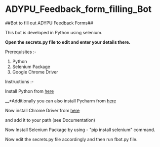 # ADYPU_Feedback_form_filling_Bot
##Bot to fill out ADYPU Feedback Forms##

This bot is developed in Python using selenium.

__Open the secrets.py file to edit and enter your details there.__

Prerequisites :-
1) Python
2) Selenium Package
3) Google Chrome Driver

Instructions :-

Install Python from [here](https://www.python.org/downloads/) 

__*Additionally you can also install Pycharm from [here](https://www.jetbrains.com/pycharm/download/)

Now install Chrome Driver from [here](https://chromedriver.chromium.org/)


and add it to your path (see Documentation)


Now Install Selenium Package by using - "pip install selenium" command.

Now edit the secrets.py file accordingly and then run fbot.py file.



